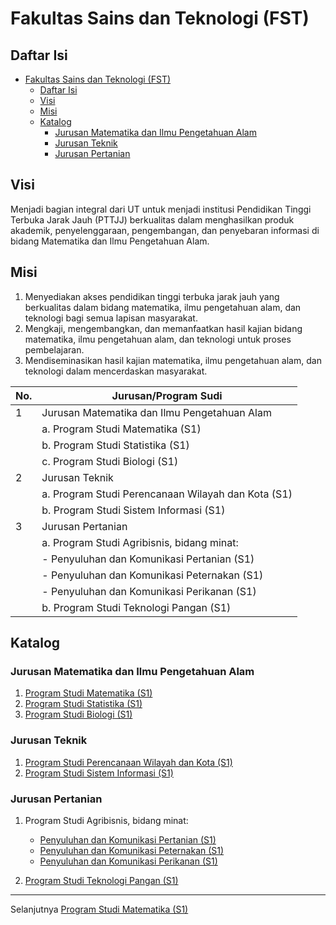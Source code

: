 # Fakultas Sains dan Teknologi (FST)

## Daftar Isi

- [Fakultas Sains dan Teknologi (FST)](#fakultas-sains-dan-teknologi-fst)
  - [Daftar Isi](#daftar-isi)
  - [Visi](#visi)
  - [Misi](#misi)
  - [Katalog](#katalog)
    - [Jurusan Matematika dan Ilmu Pengetahuan Alam](#jurusan-matematika-dan-ilmu-pengetahuan-alam)
    - [Jurusan Teknik](#jurusan-teknik)
    - [Jurusan Pertanian](#jurusan-pertanian)

## Visi

Menjadi bagian integral dari UT untuk menjadi institusi Pendidikan Tinggi Terbuka Jarak Jauh (PTTJJ) berkualitas dalam menghasilkan produk akademik, penyelenggaraan, pengembangan, dan penyebaran informasi di bidang Matematika dan Ilmu Pengetahuan Alam.

## Misi

1. Menyediakan akses pendidikan tinggi terbuka jarak jauh yang berkualitas dalam bidang matematika, ilmu pengetahuan alam, dan teknologi bagi semua lapisan masyarakat.
2. Mengkaji, mengembangkan, dan memanfaatkan hasil kajian bidang matematika, ilmu pengetahuan alam, dan teknologi untuk proses pembelajaran.
3. Mendiseminasikan hasil kajian matematika, ilmu pengetahuan alam, dan teknologi dalam mencerdaskan masyarakat.

| No. | Jurusan/Program Sudi                               |
| --- | -------------------------------------------------- |
| 1   | Jurusan Matematika dan Ilmu Pengetahuan Alam       |
|     | a. Program Studi Matematika (S1)                   |
|     | b. Program Studi Statistika (S1)                   |
|     | c. Program Studi Biologi (S1)                      |
| 2   | Jurusan Teknik                                     |
|     | a. Program Studi Perencanaan Wilayah dan Kota (S1) |
|     | b. Program Studi Sistem Informasi (S1)             |
| 3   | Jurusan Pertanian                                  |
|     | a. Program Studi Agribisnis, bidang minat:         |
|     | - Penyuluhan dan Komunikasi Pertanian (S1)         |
|     | - Penyuluhan dan Komunikasi Peternakan (S1)        |
|     | - Penyuluhan dan Komunikasi Perikanan (S1)         |
|     | b. Program Studi Teknologi Pangan (S1)             |

## Katalog

### Jurusan Matematika dan Ilmu Pengetahuan Alam

1. [Program Studi Matematika (S1)](matematika-s1.md)
2. [Program Studi Statistika (S1)](statistika-s1.md)
3. [Program Studi Biologi (S1)](biologi-s1.md)

### Jurusan Teknik

1. [Program Studi Perencanaan Wilayah dan Kota (S1)](perencanaan-wilayah-dan-kota-s1.md)
2. [Program Studi Sistem Informasi (S1)](sistem-informasi-s1.md)

### Jurusan Pertanian

1. Program Studi Agribisnis, bidang minat:

   - [Penyuluhan dan Komunikasi Pertanian (S1)](penyuluhan-dan-komunikasi-pertanian-s1.md)
   - [Penyuluhan dan Komunikasi Peternakan (S1)](penyuluhan-dan-komunikasi-peternakan-s1.md)
   - [Penyuluhan dan Komunikasi Perikanan (S1)](penyuluhan-dan-komunikasi-perikanan-s1.md)

2. [Program Studi Teknologi Pangan (S1)](program-studi-teknologi-pangan-s1.md)

***

Selanjutnya [Program Studi Matematika (S1)](matematika-s1.md)
